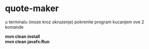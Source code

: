 # quote-maker
<p> u terminalu (moze kroz okruzenje) pokrenite program kucanjem ove 2 komande</p>
<b>mvn clean install</b>
<br>
<b>mvn clean javafx:Run</b>
